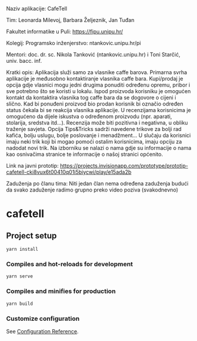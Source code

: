 Naziv aplikacije: CafeTell

Tim: Leonarda Milevoj, Barbara Željeznik, Jan Tuđan

Fakultet informatike u Puli: https://fipu.unipu.hr/

Kolegij: Programsko inženjerstvo: ntankovic.unipu.hr/pi

Mentori: doc. dr. sc. Nikola Tanković (ntankovic.unipu.hr) i Toni Starčić, univ. bacc. inf.

Kratki opis:
Aplikacija služi samo za vlasnike caffe barova. Primarna svrha aplikacije je međusobno kontaktiranje vlasnika caffe bara. Kupi/prodaj je opcija gdje vlasnici mogu jedni drugima ponuditi određenu opremu, pribor i sve potrebno što se koristi u lokalu. Ispod proizvoda korisniku je omogućen kontakt da kontaktira vlasnika tog caffe bara da se dogovore o cijeni i slično. Kad bi ponuđeni proizvod bio prodan korisnik bi označio određen status čekala bi se reakcija vlasnika aplikacije. U recenzijama korisnicima je omogućeno da dijele iskustva o određenom proizvodu (npr. aparati, stolarija, sredstva itd…). Recenzija može biti pozitivna i negativna, u obliku traženje savjeta. Opcija Tips&Tricks sadrži navedene trikove za bolji rad kafića, bolju uslugu, bolje poslovanje i menadžment… U slučaju da korisnici imaju neki trik koji bi mogao pomoći ostalim korisnicima, imaju opciju za nadodat novi trik. Na izborniku se nalazi o nama gdje su informacije o nama kao osnivačima stranice te informacije o našoj stranici općenito.

Link na javni prototip: https://projects.invisionapp.com/prototype/prototip-cafetell-cki8vux6t00410q01i5biycwi/play/e15ada2b

Zaduženja po članu tima: Niti jedan član nema određena zaduženja budući da svako zaduženje radimo grupno preko video poziva (svakodnevno)




# cafetell

## Project setup
```
yarn install
```

### Compiles and hot-reloads for development
```
yarn serve
```

### Compiles and minifies for production
```
yarn build
```

### Customize configuration
See [Configuration Reference](https://cli.vuejs.org/config/).

